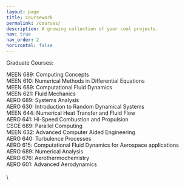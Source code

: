 ```yaml
---
layout: page
title: Coursework
permalink: /courses/
description: A growing collection of your cool projects.
nav: true
nav_order: 2
horizontal: false
---
```

Graduate Courses:

MEEN 689: Computing Concepts \
MEEN 610: Numerical Methods in Differential Equations \
MEEN 689: Computational Fluid Dynamics \
MEEN 621: Fluid Mechanics \
AERO 689: Systems Analysis \
AERO 630: Introduction to Random Dynamical Systems \
MEEN 644: Numerical Heat Transfer and Fluid Flow \
AERO 641: Hi-Speed Combustion and Propulsion \
CSCE 689: Parallel Computing \
MEEN 632: Advanced Computer Aided Engineering \
AERO 640: Turbulence Processes \
AERO 615: Computational Fluid Dynamics for Aerospace applications \
AERO 689: Numerical Analysis \
AERO 676: Aerothermochemistry \
AERO 601: Advanced Aerodynamics \
\
\
